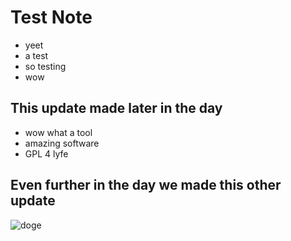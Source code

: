 # Test Note


* yeet
* a test
* so testing
* wow

## This update made later in the day

* wow what a tool
* amazing software
* GPL 4 lyfe


## Even further in the day we made this other update

![doge](https://upload.wikimedia.org/wikipedia/en/thumb/5/5f/Original_Doge_meme.jpg/300px-Original_Doge_meme.jpg)